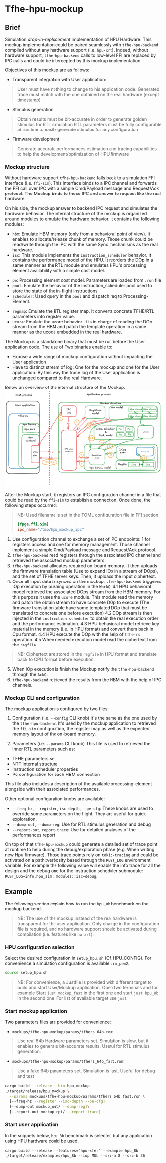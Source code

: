 # Tfhe-hpu-mockup

## Brief 
Simulation _drop-in-replacement_ implementation of HPU Hardware.
This mockup implementation could be paired seamlessly with `tfhe-hpu-backend` compiled without any hardware support (i.e. `hpu-xrt`).
Indeed, without hardware support, `tfhe-hpu-backend` calls to low-level FFI are replaced by IPC calls and could be intercepted by this mockup implementation.

Objectives of this mockup are as follows:
* Transparent integration with User application:
> User must have nothing to change to his application code.
> Generated trace must match with the one obtained on the real hardware (except timestamp)

* Stimulus generation
> Obtain results must be bit-accurate in order to generate golden stimulus for RTL simulation
> RTL parameters must be fully configurable at runtime to easily generate stimulus for any configuration

* Firmware development
> Generate accurate performances estimation and tracing capabilities to help the development/optimization of HPU firmware

### Mockup structure
Without hardware support `tfhe-hpu-backend` falls back to a simulation FFI interface (i.e. `ffi-sim`). This interface binds to a IPC channel and forwards the FFI call over IPC with a simple Cmd/Payload message and Request/Ack protocol. The Mockup binds to those IPC and answer to request like the real hardware.

On his side, the mockup answer to backend IPC request and simulates the hardware behavior. 
The internal structure of the mockup is organized around modules to emulate the hardware behavior. It contains the following modules:
* `hbm`: Emulate HBM memory (only from a behavioral point of view). It enables to allocate/release chunk of memory. Those chunk could be read/write through the IPC with the same Sync mechanisms as the real hardware.
* `isc`: This module implements the `instruction_scheduler` behavior. It contains the performance model of the HPU. It reorders the DOp in a same manner as the RTL module and emulates HPU's processing element availability with a simple cost model. 
 + `pe`: Processing element cost model. Parameters are loaded from `.ron` file
 + `pool`: Emulate the behavior of the instruction_scheduler pool used to store the state of the in-flight instructions
 + `scheduler`: Used query in the `pool` and dispatch req to Processing-Element.
* `regmap`: Emulate the RTL register map. It converts concrete TFHE/RTL parameters into register value.
* `ucore`: Emulate the ucore behavior. It is in charge of reading the DOp stream from the HBM and patch the template operation in a same manner as the ucode embedded in the real hardware.

The Mockup is a standalone binary that must be run before the User application code.
The use of Two binaries enable to:
* Expose a wide range of mockup configuration without impacting the User application
* Have to distinct stream of log: One for the mockup and one for the User application. By this way the trace log of the User application is unchanged compared to the real Hardware.

Below an overview of the internal structure of the Mockup.
![HPU Mockup](./figures/tfhe-hpu-mockup.excalidraw.png)

After the Mockup start, it registers an IPC configuration channel in a file that could be read by the `ffi-sim` to establish a connection.
Once done, the following steps occurred:

> NB: Used filename is set in the TOML configuration file in FFI section.
> ```toml
> [fpga.ffi.Sim]
> ipc_name="/tmp/hpu_mockup_ipc"
> ```

1. Use configuration channel to exchange a set of IPC endpoints: 1 for registers access and one for memory management. Those channel implement a simple Cmd/Payload message and Request/Ack protocol.
2. `tfhe-hpu-backend` read registers through the associated IPC channel and retrieved the associated mockup parameters.
3. `tfhe-hpu-backend` allocates required on-board memory. It then uploads the firmware translation table (Use to expand IOp in a stream of DOps), and the set of TFHE server keys. Then, it uploads the input ciphertext.
4. Once all input data is synced on the mockup, `tfhe-hpu-backend` triggered IOp execution by pushing operation in the `WorkQ`.
 4.1 HPU behavioral model retrieved the associated DOps stream from the HBM memory. For this purpose it uses the `ucore` module. This module read the memory and patch the obtain stream to have concrete DOp to execute (The firmware translation table have some templated DOp that must be translated to concrete one before execution)
 4.2 DOp stream is then injected in the `instruction scheduler` to obtain the real execution order and the performance estimation.
 4.3 HPU behavioral model retrieve key material in the memory (i.e. in HPU format) and convert them back in Cpu format.
 4.4 HPU execute the DOp with the help of `tfhe-rs` operation. 
 4.5 When needed execution model read the ciphertext from the `regfile`. 
 > NB: Ciphertext are stored in the `regfile` in HPU format and translate back to CPU format before execution.
5. When IOp execution is finish the Mockup notify the `tfhe-hpu-backend` through the `AckQ`.
6. `tfhe-hpu-backend` retrieved the results from the HBM with the help of IPC channels.


### Mockup CLI and configuration
The mockup application is configured by two files:
1. Configuration (i.e. `--config` CLI knob)
It's the same as the one used by the `tfhe-hpu-backend`. It's used by the mockup application to retrieved the `ffi-sim` configuration, the register map as well as the expected memory layout of the on-board memory.

2. Parameters (i.e. `--params` CLI knob)
This file is used to retrieved the inner RTL parameters such as:
* TFHE parameters set
* NTT internal structure
* Instruction scheduler properties
* Pc configuration for each HBM connection

This file also includes a description of the available processing-element alongside with their associated performances.

Other optional configuration knobs are available:
* `--freq-hz`, `--register`, `isc-depth`, `--pe-cfg`: These knobs are used to override some parameters on the flight. They are useful for quick exploration.
* `--dump-out`, `--dump-reg`: Use for RTL stimulus generation and debug
* `--report-out`, `report-trace`: Use for detailed analyses of the performances report

On top of that `tfhe-hpu-mockup` could generate a detailed set of trace point at runtime to help during the debug/exploration phase (e.g. When writing new Hpu firmware).
Those trace points rely on `tokio-tracing` and could be activated on a path::verbosity based through the `RUST_LOG` environment variable.
For example the following value will enable the info trace for all the design and the debug one for the instruction scheduler submodule:
`RUST_LOG=info,hpu_sim::modules::isc=debug`.


## Example
The following section explain how to run the `hpu_8b` benchmark on the mockup backend.
> NB: The use of the mockup instead of the real hardware is transparent for the user application.
> Only change in the configuration file is required, and no hardware support should be activated during compilation (i.e. features like `hw-xrt`).


### HPU configuration selection
Select the desired configuration in `setup_hpu.sh` (Cf. HPU_CONFIG). 
For convenience a simulation configuration is available `sim_pem2`.

```bash
source setup_hpu.sh
```

> NB: For convenience, a Justfile is provided with different target to build and start User/Mockup application.
> Open two terminals and for example
> Start `just mockup_fast` in the first one and start `just hpu_8b` in the second one.
> For list of available target use `just`

### Start mockup application
Two parameters files are provided for convenience:
* `mockups/tfhe-hpu-mockup/params/tfhers_64b.ron`: 
> Use real 64b Hardware parameters set. Simulation is slow, but it enables to generate bit-accurate results. Useful for RTL stimulus generation.

 * `mockups/tfhe-hpu-mockup/params/tfhers_64b_fast.ron`: 
 > Use a fake 64b parameters set. Simulation is fast. Useful for debug and test

```bash
cargo build --release --bin hpu_mockup
./target/release/hpu_mockup \
  --params mockups/tfhe-hpu-mockup/params/tfhers_64b_fast.ron \
  [--freq-hz --register --isc-depth --pe-cfg]
  [--dump-out mockup_out/ --dump-reg]\
  [--report-out mockup_rpt/ --report-trace]
```

### Start user application
In the snippets below, `hpu_8b` benchmark is selected but any application using HPU hardware could be used.

```
cargo build --release --features="hpu-xfer" --example hpu_8b
./target/release/examples/hpu_8b --iop MUL --src-a 8 --src-b 36
```


